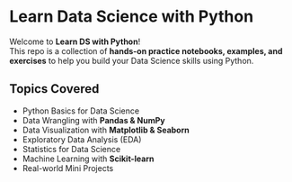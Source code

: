 # Learn Data Science with Python 

Welcome to **Learn DS with Python**!  
This repo is a collection of **hands-on practice notebooks, examples, and exercises** to help you build your Data Science skills using Python.  



## Topics Covered
- Python Basics for Data Science  
- Data Wrangling with **Pandas & NumPy**  
- Data Visualization with **Matplotlib & Seaborn**  
- Exploratory Data Analysis (EDA)  
- Statistics for Data Science  
- Machine Learning with **Scikit-learn**  
- Real-world Mini Projects  





